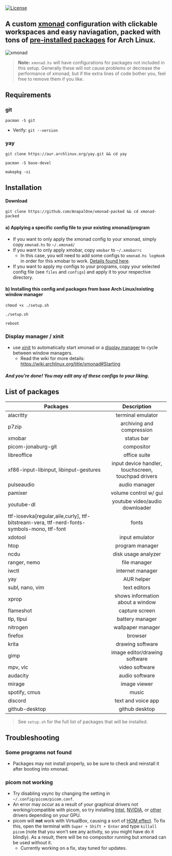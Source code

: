 [![License](https://img.shields.io/badge/License-Apache_2.0-blue.svg)](https://opensource.org/licenses/Apache-2.0)

## A custom [xmonad](https://xmonad.org) configuration with clickable workspaces and easy naviagation, packed with tons of [pre-installed packages](https://github.com/AnapalOne/xmonad-packed#list-of-packages) for Arch Linux.

![xmonad](https://github.com/AnapalOne/xmonad-packed/blob/main/50s5zbz9gqu81.png "xmonad")
> **Note:** `xmonad.hs` will have configurations for packages not included in this setup. Generally these will not cause problems or decrease the performance of xmonad, but if the extra lines of code bother you, feel free to remove them if you like.

## Requirements
### git
``` 
pacman -S git
```
  - Verify: `git --version`

### yay
```
git clone https://aur.archlinux.org/yay.git && cd yay
```
```
pacman -S base-devel
```
```
makepkg -si
``` 

## Installation
#### Download
``` 
git clone https://github.com/AnapalOne/xmonad-packed && cd xmonad-packed
``` 
#### a) Applying a specific config file to your existing xmonad/program
- If you want to only apply the xmonad config to your xmonad, simply copy `xmonad.hs` to `~/.xmonad/`
- If you want to only apply xmobar, copy `xmobar` to `~/.xmobarrc`
   - In this case, you will need to add some configs to `xmonad.hs logHook` in order for this xmobar to work. [Details found here](https://hackage.haskell.org/package/xmonad-contrib-0.17.0/docs/XMonad-Hooks-DynamicLog.html).
- If you want to apply my configs to your programs, copy your selected config file (see `files` and `configs`) and apply it to your respective directory.

#### b) Installing this config and packages from base Arch Linux/existing window manager
```
chmod +x ./setup.sh
```
```
./setup.sh
```
```
reboot
```

### Display manager / xinit
- use [xinit](https://wiki.archlinux.org/title/Xinit) to automatically start xmonad or a [display manager](https://wiki.archlinux.org/title/Display_manager) to cycle between window managers.
   - Read the wiki for more details: https://wiki.archlinux.org/title/xmonad#Starting

 ##### And you're done! You may edit any of these configs to your liking.

## List of packages
| Packages                                           | Description |
| ---------------------------------------------------|:-------------:|
| alacritty                                          | terminal emulator |
| p7zip                                              | archiving and compression |
| xmobar                                             | status bar |
| picom-jonaburg-git                                 | compositor |
| libreoffice                                        | office suite |
| xf86-input-libinput, libinput-gestures             | input device handler, touchscreen, touchpad drivers |
| pulseaudio                                         | audio manager |
| pamixer                                            | volume control w/ gui |
| youtube-dl                                         | youtube video/audio downloader |
| ttf-iosevka[regular,aile,curly], ttf-bitstream-vera, ttf-nerd-fonts-symbols-mono, ttf-font | fonts |
| xdotool                                            | input emulator |
| htop                                               | program manager |
| ncdu                                               | disk usage analyzer |
| ranger, nemo                                       | file manager |
| iwctl                                              | internet manager |
| yay                                                | AUR helper |
| subl, nano, vim                                    | text editors |
| xprop                                              | shows information about a window |
| flameshot                                          | capture screen |
| tlp, tlpui                                         | battery manager |
| nitrogen                                           | wallpaper manager |
| firefox                                            | browser |
| krita                                              | drawing software |
| gimp                                               | image editor/drawing software |
| mpv, vlc                                           | video software |
| audacity                                           | audio software |
| mirage                                             | image viewer |
| spotify, cmus                                      | music |
| discord                                            | text and voice app |
| github-desktop                                     | github desktop |

> See `setup.sh` for the full list of packages that will be installed.

## Troubleshooting

### Some programs not found
- Packages may not install properly, so be sure to check and reinstall it after booting into xmonad.

### picom not working
- Try disabling vsync by changing the setting in `~/.config/picom/picom.conf`.
- An error may occur as a result of your graphical drivers not working/compatible with picom, so try installing [Intel](https://wiki.archlinux.org/title/intel_graphics), [NVIDIA](https://wiki.archlinux.org/title/NVIDIA), or [other](https://wiki.archlinux.org/title/Hybrid_graphics) drivers depending on your GPU. 
- picom will **not** work with VirtualBox, causing a sort of [HOM effect](https://doomwiki.org/wiki/Hall_of_mirrors_effect). To fix this, open the terminal with `Super + Shift + Enter` and type `killall picom` (note that you won't see any activity, so you might have do it blindly). As a result, there will be no compositor running but xmonad can be used without it.
   - Currently working on a fix, stay tuned for updates.
